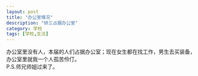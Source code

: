 ```yaml
---
layout: post
title: "办公室情况"
description: "研三占据办公室"
category: 学校
tags: [学校,生活]
---
```


办公室里没有人，本届的人们占据办公室；现在女生都在找工作，男生去买装备，办公室里就我一个人孤苦伶仃。<br/>P.S.师兄师姐过来了。
